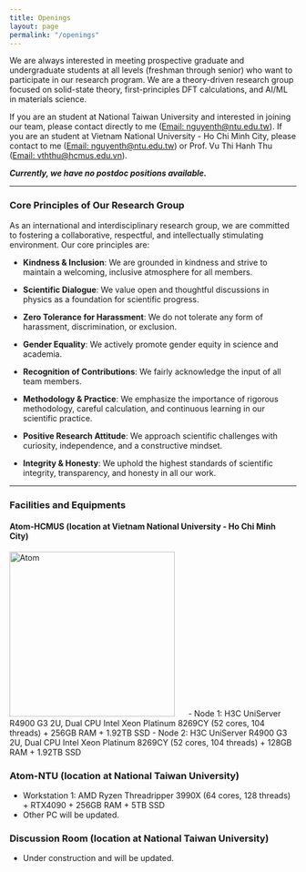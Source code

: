 ```yaml
---
title: Openings
layout: page
permalink: "/openings"
---
```


We are always interested in meeting prospective graduate and undergraduate students at all levels (freshman through senior) who want to participate in our research program. We are a theory-driven research group focused on solid-state theory, first-principles DFT calculations, and AI/ML in materials science.

If you are an student at National Taiwan University and interested in joining our team, please contact directly to me ([Email: nguyenth@ntu.edu.tw](mailto:nguyenth@ntu.edu.tw)). If you are an student at Vietnam National University - Ho Chi Minh City, please contact to me ([Email: nguyenth@ntu.edu.tw](mailto:nguyenth@ntu.edu.tw)) or Prof. Vu Thi Hanh Thu ([Email: vththu@hcmus.edu.vn](mailto:vththu@hcmus.edu.vn)).

***Currently, we have no postdoc positions available.***

---
### Core Principles of Our Research Group  

As an international and interdisciplinary research group, we are committed to fostering a collaborative, respectful, and intellectually stimulating environment. Our core principles are:

- **Kindness & Inclusion**: We are grounded in kindness and strive to maintain a welcoming, inclusive atmosphere for all members.

- **Scientific Dialogue**: We value open and thoughtful discussions in physics as a foundation for scientific progress.

- **Zero Tolerance for Harassment**: We do not tolerate any form of harassment, discrimination, or exclusion.

- **Gender Equality**: We actively promote gender equity in science and academia.

- **Recognition of Contributions**: We fairly acknowledge the input of all team members.

- **Methodology & Practice**: We emphasize the importance of rigorous methodology, careful calculation, and continuous learning in our scientific practice.

- **Positive Research Attitude**: We approach scientific challenges with curiosity, independence, and a constructive mindset.

- **Integrity & Honesty**: We uphold the highest standards of scientific integrity, transparency, and honesty in all our work.

---
### Facilities and Equipments

#### Atom-HCMUS (location at Vietnam National University - Ho Chi Minh City)
<img src="{{site.baseurl}}/assets/images/atom-hcmus.jpg" alt="Atom" style="height: 290px; margin-right: 20px;"/>
- Node 1: H3C UniServer R4900 G3 2U, Dual CPU Intel Xeon Platinum 8269CY (52 cores, 104 threads) + 256GB RAM + 1.92TB SSD
- Node 2: H3C UniServer R4900 G3 2U, Dual CPU Intel Xeon Platinum 8269CY (52 cores, 104 threads) + 128GB RAM + 1.92TB SSD

### Atom-NTU (location at National Taiwan University)
- Workstation 1: AMD Ryzen Threadripper 3990X (64 cores, 128 threads) + RTX4090 + 256GB RAM + 5TB SSD
- Other PC will be updated.

### Discussion Room (location at National Taiwan University)
- Under construction and will be updated.